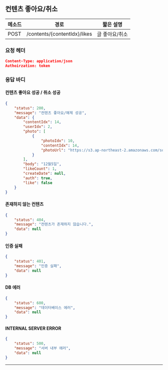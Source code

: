## 컨텐츠 좋아요/취소

| 메소드 | 경로                         | 짧은 설명      |
| ------ | ---------------------------- | -------------- |
| POST   | /contents/{contentIdx}/likes | 글 좋아요/취소 |

### 요청 헤더

```json
Content-Type: application/json
Authoirzation: token
```

### 응답 바디

#### 컨텐츠 좋아요 성공 / 취소 성공

```json
{
    "status": 200,
    "message": "컨텐츠 좋아요/해제 성공",
    "data": {
        "contentIdx": 14,
        "userIdx": 2,
        "photo": [
            {
                "photoIdx": 10,
                "contentIdx": 14,
                "photoUrl": "https://s3.ap-northeast-2.amazonaws.com/sopt-7/69d3daa7da56457a8cd11958df8cb494.gif"
            }
        ],
        "body": "12월5일",
        "likeCount": 1,
        "createDate": null,
        "auth": true,
        "like": false
    }
}
```

#### 존재하지 않는 컨텐츠

```json
{
    "status": 404,
    "message": "컨텐츠가 존재하지 않습니다.",
    "data": null
}
```

#### 인증 실패

```json
{
    "status": 401,
    "message": "인증 실패",
    "data": null
}
```

#### DB 에러

```json
{
    "status": 600,
    "message": "데이터베이스 에러",
    "data": null
}
```

#### INTERNAL SERVER ERROR

```json
{
    "status": 500,
    "message": "서버 내부 에러",
    "data": null
}
```
----